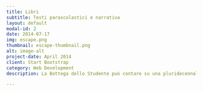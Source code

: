 ```yaml
---
title: Libri
subtitle: Testi parascolastici e narrativa
layout: default
modal-id: 2
date: 2014-07-17
img: escape.png
thumbnail: escape-thumbnail.png
alt: image-alt
project-date: April 2014
client: Start Bootstrap
category: Web Development
description: La Bottega dello Studente può contare su una pluridecennale esperienza nel campo del parascolastico con una specificità nella commercializzazione dei sunti Bignami che coprono principalmente le esigenze degli studenti nelle materie di studio delle scuole medie e delle superiori. 

---
```

